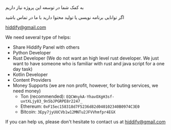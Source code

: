 به کمک شما در توسعه این پروژه نیاز داریم

اگر توانایی برنامه نویسی یا تولید محتوا دارید با ما در تماس باشید

hiddify@gmail.com

We need several type of helps:
- Share Hiddify Panel with others
- Python Developer
- Rust Developer (We do not want an high level rust developer. We just want to have someone who is familiar with rust and java script for a one day task)
- Kotlin Developer
- Content Providers
- Money Supports (we are non profit, however, for buting services, we need money)
  - Ton (recommended): `EQCWnykA-YhavOXgH3sf-uxtXLjy83_9n5bJPGRPE8r2247_`
  - Ethereum: `0xF15ec158318d7F5236d82d040102340B0974C3E0`
  - Bitcoin: `3Epy7jyUUCVb1w12MNTu2JFVVhmfpr4EGX`

If you can help us, please don't hesitate to contact us at hiddify@gmail.com